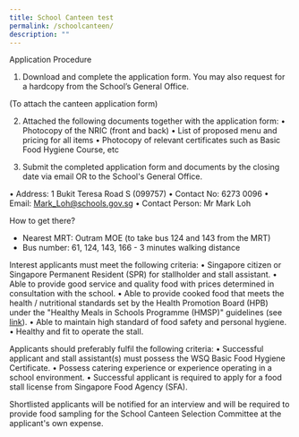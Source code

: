 ```yaml
---
title: School Canteen test
permalink: /schoolcanteen/
description: ""
---
```

Application Procedure

1. Download and complete the application form. You may also request for a hardcopy from the School’s General Office.

(To attach the canteen application form) 

2. Attached the following documents together with the application form:
•	Photocopy of the NRIC (front and back)
•	List of proposed menu and pricing for all items
•	Photocopy of relevant certificates such as Basic Food Hygiene Course, etc

3. Submit the completed application form and documents by the closing date via email OR to the School's General Office.

•	Address: 1 Bukit Teresa Road S (099757)
•	Contact No: 6273 0096
•	Email: Mark_Loh@schools.gov.sg
•	Contact Person: Mr Mark Loh

How to get there?
* Nearest MRT: Outram MOE (to take bus 124 and 143 from the MRT)
* Bus number: 61, 124, 143, 166 - 3 minutes walking distance

Interest applicants must meet the following criteria:
•	Singapore citizen or Singapore Permanent Resident (SPR) for stallholder and stall assistant.
•	Able to provide good service and quality food with prices determined in consultation with the school.
•	Able to provide cooked food that meets the health / nutritional standards set by the Health Promotion Board (HPB) under the "Healthy Meals in Schools Programme (HMSP)" guidelines (see [link](https://www.hpb.gov.sg/schools/school-programmes/healthy-meals-in-schools-programme)).
•	Able to maintain high standard of food safety and personal hygiene.
•	Healthy and fit to operate the stall.


Applicants should preferably fulfil the following criteria:
•	Successful applicant and stall assistant(s) must possess the WSQ Basic Food Hygiene Certificate.
•	Possess catering experience or experience operating in a school environment.
•	Successful applicant is required to apply for a food stall license from Singapore Food Agency (SFA).


Shortlisted applicants will be notified for an interview and will be required to provide food sampling for the School Canteen Selection Committee at the applicant's own expense. 
